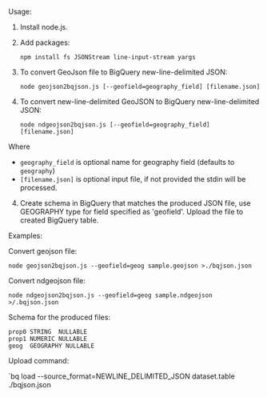 Usage:

1. Install node.js.

2. Add packages:

   `npm install fs JSONStream line-input-stream yargs`

3. To convert GeoJson file to BigQuery new-line-delimited JSON:

   `node geojson2bqjson.js [--geofield=geography_field] [filename.json]`

4. To convert new-line-delimited GeoJSON to BigQuery new-line-delimited JSON:

   `node ndgeojson2bqjson.js [--geofield=geography_field] [filename.json]`

Where
* `geography_field` is optional name for geography field (defaults to `geography`)
* `[filename.json]` is optional input file, if not provided the stdin will be processed.

4. Create schema in BigQuery that matches the produced JSON file,
   use GEOGRAPHY type for field specified as 'geofield'.
   Upload the file to created BigQuery table.

Examples:

Convert geojson file:

`node geojson2bqjson.js --geofield=geog sample.geojson >./bqjson.json`

Convert ndgeojson file:

`node ndgeojson2bqjson.js --geofield=geog sample.ndgeojson >/.bqjson.json`

Schema for the produced files:
```
prop0 STRING  NULLABLE
prop1 NUMERIC NULLABLE
geog  GEOGRAPHY NULLABLE
```

Upload command:

`bq load --source_format=NEWLINE_DELIMITED_JSON dataset.table ./bqjson.json
